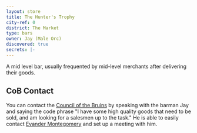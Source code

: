 ```yaml
---
layout: store
title: The Hunter's Trophy
city-ref: 0
district: The Market
type: bars
owner: Jay (Male Orc)
discovered: true
secrets: |-
---
```

A mid level bar, usually frequented by mid-level merchants after delivering their goods.

## CoB Contact
You can contact the [Council of the Bruins](../../faction/council-of-the-bruins) by speaking with the barman Jay and saying the code phrase "I have some high quality goods that need to be sold, and am looking for a salesmen up to the task." He is able to easily contact [Evander Montegomery](../../npcs/evander-montgomery) and set up a meeting with him.
